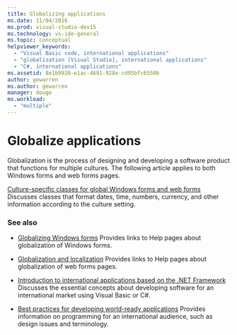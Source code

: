 ```yaml
---
title: Globalizing applications
ms.date: 11/04/2016
ms.prod: visual-studio-dev15
ms.technology: vs-ide-general
ms.topic: conceptual
helpviewer_keywords:
  - "Visual Basic code, international applications"
  - "globalization [Visual Studio], international applications"
  - "C#, international applications"
ms.assetid: 8e1b9920-e1ac-4691-928e-cd95bfc6550b
author: gewarren
ms.author: gewarren
manager: douge
ms.workload:
  - "multiple"
---
```

# Globalize applications

Globalization is the process of designing and developing a software product that functions for multiple cultures. The following article applies to both Windows forms and web forms pages.

 [Culture-specific classes for global Windows forms and web forms](../ide/culture-specific-classes-for-global-windows-forms-and-web-forms.md)
 Discusses classes that format dates, time, numbers, currency, and other information according to the culture setting.

### See also

- [Globalizing Windows forms](/dotnet/framework/winforms/advanced/globalizing-windows-forms)
 Provides links to Help pages about globalization of Windows forms.

- [Globalization and localization](http://msdn.microsoft.com/Library/8ef3838e-9d05-4236-9dd0-ceecff9df80d)
 Provides links to Help pages about globalization of web forms pages.

- [Introduction to international applications based on the .NET Framework](../ide/introduction-to-international-applications-based-on-the-dotnet-framework.md)
 Discusses the essential concepts about developing software for an international market using Visual Basic or C#.

- [Best practices for developing world-ready applications](http://msdn.microsoft.com/Library/f08169c7-aad8-4ec3-9a21-9ebd3b89986c)
 Provides information on programming for an international audience, such as design issues and terminology.